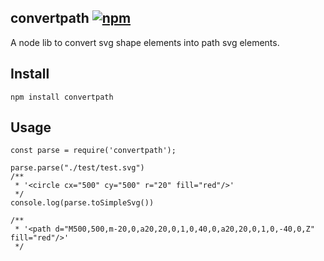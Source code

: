 ## convertpath [![npm](https://img.shields.io/badge/npm-convertpath-green.svg?style=flat-square)](https://www.npmjs.com/package/convertpath)

A node lib to convert svg shape elements into path svg elements.

## Install

```
npm install convertpath
```

## Usage

```
const parse = require('convertpath');

parse.parse("./test/test.svg")
/**
 * '<circle cx="500" cy="500" r="20" fill="red"/>'
 */
console.log(parse.toSimpleSvg())

/**
 * '<path d="M500,500,m-20,0,a20,20,0,1,0,40,0,a20,20,0,1,0,-40,0,Z" fill="red"/>'
 */

```
